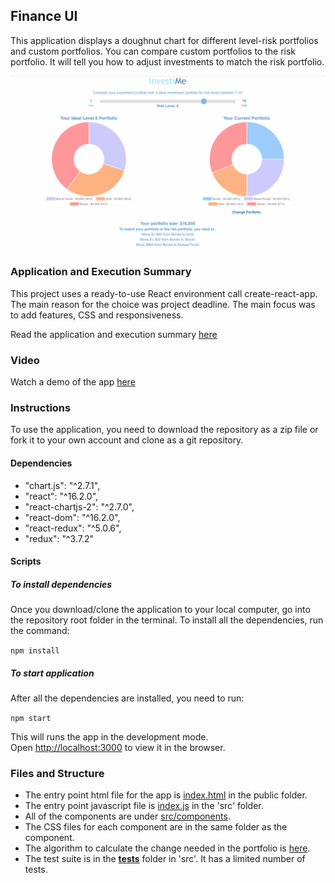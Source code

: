
## Finance UI 

This application displays a doughnut chart for different level-risk portfolios and custom portfolios. You can compare custom portfolios to the risk portfolio. It will tell you how to adjust investments to match the risk portfolio.

![finance-ui](https://github.com/nehacp/finance-ui/blob/master/finance-ui-image.png "Finance-UI")

### Application and Execution Summary

This project uses a ready-to-use React environment call create-react-app. The main reason for the choice was project deadline. The main focus was to add features, CSS and responsiveness.

Read the application and execution summary [here](https://github.com/nehacp/finance-ui/blob/master/summary.md)

### Video

Watch a demo of the app [here](https://youtu.be/4C0ZBM7eWnw)

### Instructions

To use the application, you need to download the repository as a zip file or fork it to your own account and clone as a git repository. 

#### Dependencies

- "chart.js": "^2.7.1",
- "react": "^16.2.0",
- "react-chartjs-2": "^2.7.0",
- "react-dom": "^16.2.0",
- "react-redux": "^5.0.6",
- "redux": "^3.7.2"

#### Scripts

##### To install dependencies

Once you download/clone the application to your local computer, go into the repository root folder in the terminal. To install all the dependencies, run the command:

`npm install`


##### To start application

After all the dependencies are installed, you need to run:

`npm start`

This will runs the app in the development mode.<br>
Open [http://localhost:3000](http://localhost:3000) to view it in the browser.


### Files and Structure

- The entry point html file for the app is [index.html](https://github.com/nehacp/finance-ui/blob/master/public/index.html) in the public folder.
- The entry point javascript file is [index.js](https://github.com/nehacp/finance-ui/blob/master/src/index.js) in the 'src' folder.
- All of the components are under [src/components](https://github.com/nehacp/finance-ui/blob/master/src/components).
- The CSS files for each component are in the same folder as the component.
- The algorithm to calculate the change needed in the portfolio is [here](https://github.com/nehacp/finance-ui/blob/master/src/calculate-portfolio-shift/index.js).
- The test suite is in the [__tests__](https://github.com/nehacp/finance-ui/blob/master/src/__tests__) folder in 'src'. It has a limited number of tests.